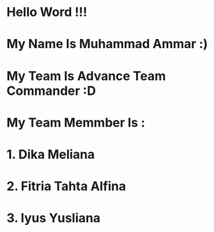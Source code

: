 # Hello Word !!!
# My Name Is Muhammad Ammar :)
# My Team Is Advance Team Commander :D
# My Team Memmber Is :
# 1. Dika Meliana
# 2. Fitria Tahta Alfina
# 3. Iyus Yusliana
